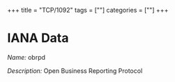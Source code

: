 +++
title = "TCP/1092"
tags = [""]
categories = [""]
+++

# IANA Data

_Name:_ obrpd

_Description:_ Open Business Reporting Protocol


